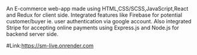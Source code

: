 An E-commerce web-app made using HTML,CSS/SCSS,JavaScript,React and Redux for client side. Integrated features like Firebase for potential customer/buyer ie. user authentication via google account. Also integrated Stripe for accepting online payments using Express.js and Node.js for backend server side.

#Link:https://sm-live.onrender.com
